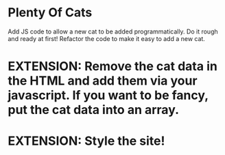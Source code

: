 # Plenty Of Cats

Add JS code to allow a new cat to be added programmatically. Do it rough and ready at first!
Refactor the code to make it easy to add a new cat.
# EXTENSION: Remove the cat data in the HTML and add them via your javascript. If you want to be fancy, put the cat data into an array.
# EXTENSION: Style the site!
